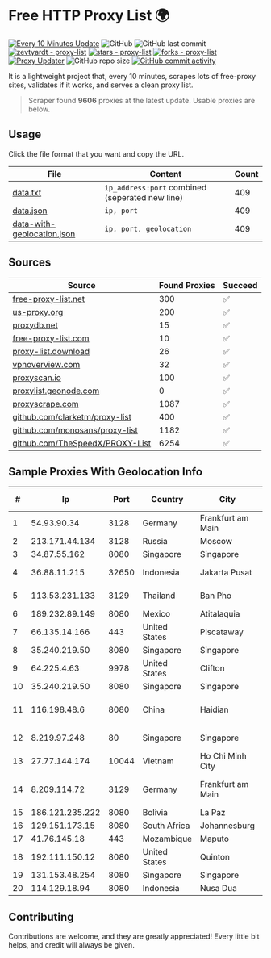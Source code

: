
# Free HTTP Proxy List 🌍

[![Every 10 Minutes Update](https://github.com/mertguvencli/http-proxy-list/actions/workflows/main.yml/badge.svg?branch=main)](https://github.com/mertguvencli/http-proxy-list/actions/workflows/main.yml)
![GitHub](https://img.shields.io/github/license/mertguvencli/http-proxy-list)
![GitHub last commit](https://img.shields.io/github/last-commit/mertguvencli/http-proxy-list)
[![zevtyardt - proxy-list](https://img.shields.io/static/v1?label=zevtyardt&message=proxy-list&color=blue&logo=github)](https://github.com/zevtyardt/proxy-list "Go to GitHub repo")
[![stars - proxy-list](https://img.shields.io/github/stars/zevtyardt/proxy-list?style=social)](https://github.com/zevtyardt/proxy-list)
[![forks - proxy-list](https://img.shields.io/github/forks/zevtyardt/proxy-list?style=social)](https://github.com/zevtyardt/proxy-list)
[![Proxy Updater](https://github.com/zevtyardt/proxy-list/workflows/Proxy%20Updater/badge.svg)](https://github.com/zevtyardt/proxy-list/actions?query=workflow:"Proxy+Updater")
![GitHub repo size](https://img.shields.io/github/repo-size/zevtyardt/proxy-list)
[![GitHub commit activity](https://img.shields.io/github/commit-activity/m/zevtyardt/proxy-list?logo=commits)](https://github.com/zevtyardt/proxy-list/commits/main)

It is a lightweight project that, every 10 minutes, scrapes lots of free-proxy sites, validates if it works, and serves a clean proxy list.

> Scraper found **9606** proxies at the latest update. Usable proxies are below.

## Usage

Click the file format that you want and copy the URL.

|File|Content|Count|
|----|-------|-----|
|[data.txt](https://raw.githubusercontent.com/mertguvencli/http-proxy-list/main/proxy-list/data.txt)|`ip_address:port` combined (seperated new line)|409|
|[data.json](https://raw.githubusercontent.com/mertguvencli/http-proxy-list/main/proxy-list/data.json)|`ip, port`|409|
|[data-with-geolocation.json](https://raw.githubusercontent.com/mertguvencli/http-proxy-list/main/proxy-list/data-with-geolocation.json)|`ip, port, geolocation`|409|

## Sources

|Source|Found Proxies|Succeed|
|------|-------------|-------|
|[free-proxy-list.net](https://free-proxy-list.net)|300|✅|
|[us-proxy.org](https://www.us-proxy.org)|200|✅|
|[proxydb.net](http://proxydb.net)|15|✅|
|[free-proxy-list.com](https://free-proxy-list.com/?page=&port=&type%5B%5D=http&type%5B%5D=https&up_time=0&search=Search)|10|✅|
|[proxy-list.download](https://www.proxy-list.download/HTTP)|26|✅|
|[vpnoverview.com](https://vpnoverview.com/privacy/anonymous-browsing/free-proxy-servers)|32|✅|
|[proxyscan.io](https://www.proxyscan.io)|100|✅|
|[proxylist.geonode.com](https://proxylist.geonode.com/api/proxy-list?limit=300&page=1&sort_by=lastChecked&sort_type=desc&protocols=http,https)|0|✅|
|[proxyscrape.com](https://api.proxyscrape.com/v2/?request=displayproxies&protocol=http&timeout=10000&country=all&ssl=all&anonymity=all)|1087|✅|
|[github.com/clarketm/proxy-list](https://raw.githubusercontent.com/clarketm/proxy-list/master/proxy-list-raw.txt)|400|✅|
|[github.com/monosans/proxy-list](https://raw.githubusercontent.com/monosans/proxy-list/main/proxies/http.txt)|1182|✅|
|[github.com/TheSpeedX/PROXY-List](https://raw.githubusercontent.com/TheSpeedX/PROXY-List/master/http.txt)|6254|✅|


## Sample Proxies With Geolocation Info

|#|Ip|Port|Country|City|Internet Service Provider|
|-|--|----|-------|----|-------------------------|
|1|54.93.90.34|3128|Germany|Frankfurt am Main|Amazon Technologies Inc.|
|2|213.171.44.134|3128|Russia|Moscow|JSC Comcor|
|3|34.87.55.162|8080|Singapore|Singapore|Google LLC|
|4|36.88.11.215|32650|Indonesia|Jakarta Pusat|PT. Telekomunikasi Indonesia|
|5|113.53.231.133|3129|Thailand|Ban Pho|TOT Public Company Limited|
|6|189.232.89.149|8080|Mexico|Atitalaquia|Uninet S.A. de C.V.|
|7|66.135.14.166|443|United States|Piscataway|The Constant Company, LLC|
|8|35.240.219.50|8080|Singapore|Singapore|Google LLC|
|9|64.225.4.63|9978|United States|Clifton|DigitalOcean, LLC|
|10|35.240.219.50|8080|Singapore|Singapore|Google LLC|
|11|116.198.48.6|8080|China|Haidian|Beijing Jingdong 360 Degree E-commerce Co., Ltd.|
|12|8.219.97.248|80|Singapore|Singapore|Alibaba (US) Technology Co., Ltd.|
|13|27.77.144.174|10044|Vietnam|Ho Chi Minh City|Newass2011xDSLHCMC|
|14|8.209.114.72|3129|Germany|Frankfurt am Main|Alibaba.com Singapore E-Commerce Private Limited|
|15|186.121.235.222|8080|Bolivia|La Paz|AXS Bolivia S. A.|
|16|129.151.173.15|8080|South Africa|Johannesburg|Oracle Corporation|
|17|41.76.145.18|443|Mozambique|Maputo|VM  S.A|
|18|192.111.150.12|8080|United States|Quinton|Centrilogic|
|19|131.153.48.254|8080|Singapore|Singapore|Secured Servers LLC|
|20|114.129.18.94|8080|Indonesia|Nusa Dua|PT Hipernet Indodata|



## Contributing

Contributions are welcome, and they are greatly appreciated! Every
little bit helps, and credit will always be given.

